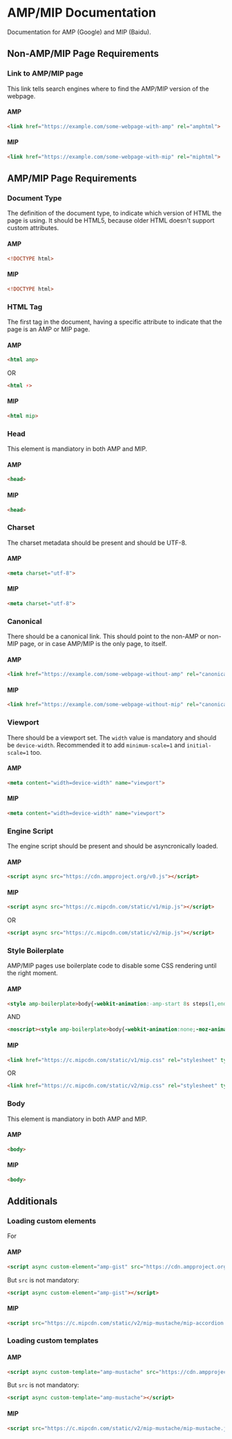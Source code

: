 # AMP/MIP Documentation

Documentation for AMP (Google) and MIP (Baidu).

## Non-AMP/MIP Page Requirements

### Link to AMP/MIP page

This link tells search engines where to find the AMP/MIP version of the webpage.

#### AMP

```html
<link href="https://example.com/some-webpage-with-amp" rel="amphtml">
```

#### MIP

```html
<link href="https://example.com/some-webpage-with-mip" rel="miphtml">
```

## AMP/MIP Page Requirements

### Document Type

The definition of the document type, to indicate which version of HTML the page is using. It should be HTML5, because older HTML doesn't support custom attributes.

#### AMP

```html
<!DOCTYPE html>
```

#### MIP

```html
<!DOCTYPE html>
```

### HTML Tag

The first tag in the document, having a specific attribute to indicate that the page is an AMP or MIP page.

#### AMP

```html
<html amp>
```

OR

```html
<html ⚡>
```

#### MIP

```html
<html mip>
```

### Head

This element is mandiatory in both AMP and MIP.

#### AMP

```html
<head>
```

#### MIP

```html
<head>
```

### Charset

The charset metadata should be present and should be UTF-8.

#### AMP

```html
<meta charset="utf-8">
```

#### MIP

```html
<meta charset="utf-8">
```

### Canonical

There should be a canonical link. This should point to the non-AMP or non-MIP page, or in case AMP/MIP is the only page, to itself.

#### AMP

```html
<link href="https://example.com/some-webpage-without-amp" rel="canonical">
```

#### MIP

```html
<link href="https://example.com/some-webpage-without-mip" rel="canonical">
```

### Viewport

There should be a viewport set. The `width` value is mandatory and should be `device-width`. Recommended it to add `minimum-scale=1` and `initial-scale=1` too.

#### AMP

```html
<meta content="width=device-width" name="viewport">
```

#### MIP

```html
<meta content="width=device-width" name="viewport">
```

### Engine Script

The engine script should be present and should be asyncronically loaded.

#### AMP

```html
<script async src="https://cdn.ampproject.org/v0.js"></script>
```

#### MIP

```html
<script async src="https://c.mipcdn.com/static/v1/mip.js"></script>
```

OR

```html
<script async src="https://c.mipcdn.com/static/v2/mip.js"></script>
```

### Style Boilerplate

AMP/MIP pages use boilerplate code to disable some CSS rendering until the right moment.

#### AMP

```html
<style amp-boilerplate>body{-webkit-animation:-amp-start 8s steps(1,end) 0s 1 normal both;-moz-animation:-amp-start 8s steps(1,end) 0s 1 normal both;-ms-animation:-amp-start 8s steps(1,end) 0s 1 normal both;animation:-amp-start 8s steps(1,end) 0s 1 normal both}@-webkit-keyframes -amp-start{from{visibility:hidden}to{visibility:visible}}@-moz-keyframes -amp-start{from{visibility:hidden}to{visibility:visible}}@-ms-keyframes -amp-start{from{visibility:hidden}to{visibility:visible}}@-o-keyframes -amp-start{from{visibility:hidden}to{visibility:visible}}@keyframes -amp-start{from{visibility:hidden}to{visibility:visible}}</style>
```

AND

```html
<noscript><style amp-boilerplate>body{-webkit-animation:none;-moz-animation:none;-ms-animation:none;animation:none}</style></noscript>
```

#### MIP

```html
<link href="https://c.mipcdn.com/static/v1/mip.css" rel="stylesheet" type="text/css">
```

OR

```html
<link href="https://c.mipcdn.com/static/v2/mip.css" rel="stylesheet" type="text/css">
```

### Body

This element is mandiatory in both AMP and MIP.

#### AMP

```html
<body>
```

#### MIP

```html
<body>
```

## Additionals

### Loading custom elements

For 

#### AMP

```html
<script async custom-element="amp-gist" src="https://cdn.ampproject.org/v0/amp-gist-0.1.js"></script>
```

But `src` is not mandatory:

```html
<script async custom-element="amp-gist"></script>
```

#### MIP

```html
<script src="https://c.mipcdn.com/static/v2/mip-mustache/mip-accordion.js"></script>
```

### Loading custom templates

#### AMP

```html
<script async custom-template="amp-mustache" src="https://cdn.ampproject.org/v0/amp-mustache-0.2.js"></script>
```

But `src` is not mandatory:

```html
<script async custom-template="amp-mustache"></script>
```

#### MIP

```html
<script src="https://c.mipcdn.com/static/v2/mip-mustache/mip-mustache.js"></script>
```
